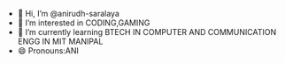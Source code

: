 - 👋 Hi, I’m @anirudh-saralaya
- 👀 I’m interested in CODING,GAMING
- 🌱 I’m currently learning BTECH IN COMPUTER AND COMMUNICATION ENGG IN MIT MANIPAL
- 😄 Pronouns:ANI


<!---
anirudh-saralaya/anirudh-saralaya is a ✨ special ✨ repository because its `README.md` (this file) appears on your GitHub profile.
You can click the Preview link to take a look at your changes.
--->
